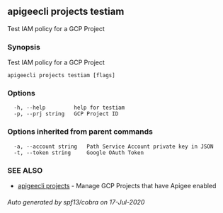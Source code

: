 ## apigeecli projects testiam

Test IAM policy for a GCP Project

### Synopsis

Test IAM policy for a GCP Project

```
apigeecli projects testiam [flags]
```

### Options

```
  -h, --help         help for testiam
  -p, --prj string   GCP Project ID
```

### Options inherited from parent commands

```
  -a, --account string   Path Service Account private key in JSON
  -t, --token string     Google OAuth Token
```

### SEE ALSO

* [apigeecli projects](apigeecli_projects.md)	 - Manage GCP Projects that have Apigee enabled

###### Auto generated by spf13/cobra on 17-Jul-2020
